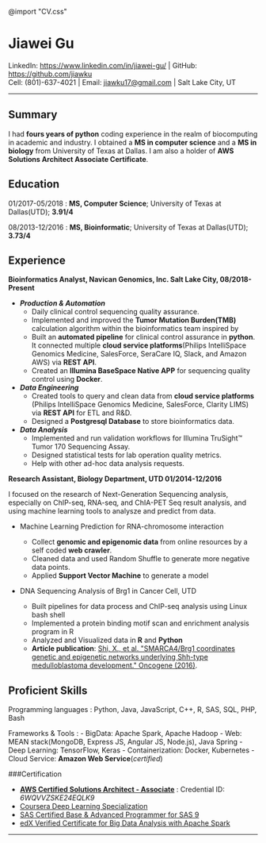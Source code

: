 @import "CV.css"

Jiawei Gu
============
LinkedIn:   https://www.linkedin.com/in/jiawei-gu/ | GitHub: https://github.com/jiawku<br/>
Cell: (801)-637-­4021 | Email:     jiawku17@gmail.com | Salt Lake City, UT
---   ---

Summary
------
I had **fours years of python** coding experience in the realm of biocomputing in academic and industry. I obtained a **MS in computer science** and a **MS in biology** from University of Texas at Dallas. I am also a holder of
**AWS Solutions Architect Associate Certificate**.

Education
---------

01/2017-05/2018
: **MS, Computer Science**; University of Texas at Dallas(UTD); **3.91/4**

08/2013-12/2016
: **MS, Bioinformatic**; University of Texas at Dallas(UTD); **3.73/4**

Experience
-------
**Bioinformatics Analyst, Navican Genomics, Inc. Salt Lake City, 08/2018-Present**

 * ***Production & Automation***
    * Daily clinical control sequencing quality assurance.
    * Implemented and improved the **Tumor Mutation Burden(TMB)** calculation algorithm within the bioinformatics team inspired by
    * Built an **automated pipeline** for clinical control assurance in **python**. It connected multiple **cloud service platforms**(Philips IntelliSpace Genomics Medicine, SalesForce, SeraCare IQ, Slack, and Amazon AWS) via **REST API**.
    * Created an **Illumina BaseSpace Native APP** for sequencing quality control using **Docker**.  
 * ***Data Engineering***
    * Created tools to query and clean data from **cloud service platforms** (Philips IntelliSpace Genomics Medicine, SalesForce, Clarity LIMS) via **REST API** for ETL and R&D.
    * Designed a **Postgresql Database** to store bioinformatics data.
 * ***Data Analysis***
    * Implemented and run validation workflows for Illumina TruSight™ Tumor 170 Sequencing Assay.
    * Designed statistical tests for lab operation quality metrics.
    * Help with other ad-hoc data analysis requests.


**Research Assistant, Biology Department, UTD 	01/2014-12/2016**

I focused on the research of Next-Generation Sequencing analysis, especially on ChIP-seq, RNA-seq, and ChIA-PET Seq result analysis, and using machine learning tools to analysze and predict from data.

* Machine Learning Prediction for RNA-chromosome interaction
   * Collect **genomic and epigenomic data** from online resources by a self coded **web crawler**.
   * Cleaned data and used Random Shuffle to generate more negative data points.
   * Applied **Support Vector Machine** to generate a model

* DNA Sequencing Analysis of Brg1 in Cancer Cell, UTD
   *	Built pipelines for data process and ChIP-seq analysis using Linux bash shell
   *	Implemented a protein binding motif scan and enrichment analysis program in R
   *	Analyzed and Visualized data in **R** and **Python**
   * **Article publication**: [Shi, X., et al. "SMARCA4/Brg1 coordinates genetic and epigenetic networks underlying Shh-type medulloblastoma development." Oncogene (2016)](https://www.nature.com/articles/onc2016108).

Proficient Skills
--------

Programming languages
:   Python, Java, JavaScript, C++, R, SAS, SQL, PHP, Bash

Frameworks & Tools
:   - BigData: Apache Spark, Apache Hadoop
    - Web: MEAN stack(MongoDB, Express JS, Angular JS, Node.js), Java Spring
    - Deep Learning: TensorFlow, Keras
    - Containerization: Docker, Kubernetes
    - Cloud Service: **Amazon Web Service**(*certified*)

###Certification
- **[AWS Certified Solutions Architect - Associate](https://aw.certmetrics.com/amazon/public/verification.aspx)**
  : Credential ID: *6WQVVZSKE24EQLK9*
- [Coursera Deep Learning Specialization](https://www.coursera.org/account/accomplishments/specialization/5VL96NJ4AGXJ)
- [SAS Certified Base & Advanced Programmer for SAS 9](https://www.youracclaim.com/badges/29649285-43db-4ca4-89c6-5e325a059829/public_url)
- [edX Verified Certificate for Big Data Analysis with Apache Spark](https://courses.edx.org/certificates/user/10309856/course/course-v1:BerkeleyX+CS110x+2T2016)

-------------------    -------------------

